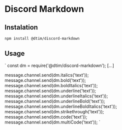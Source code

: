# Discord Markdown

## Instalation
`npm install @dtim/discord-markdown`

## Usage
`
const dm = require('@dtim/discord-markdown');
[...]

message.channel.send(dm.italics('text'));
message.channel.send(dm.bold('text'));
message.channel.send(dm.boldItalics('text'));
message.channel.send(dm.underline('text'));
message.channel.send(dm.underlineItalics('text'));
message.channel.send(dm.underlineBold('text'));
message.channel.send(dm.underlineBoldItalics('text'));
message.channel.send(dm.strikethrough('text'));
message.channel.send(dm.code('text'));
message.channel.send(dm.multiCode('text'));
`